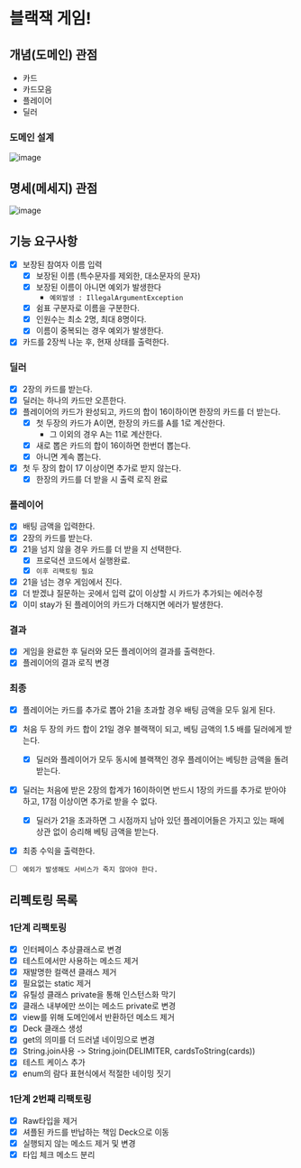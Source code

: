 # 블랙잭 게임!

## 개념(도메인) 관점

- 카드
- 카드모음
- 플레이어
- 딜러

### 도메인 설계

![image](https://user-images.githubusercontent.com/48986787/109641715-603ebd00-7b95-11eb-9f53-467024e8ab28.png)

## 명세(메세지) 관점

![image](https://user-images.githubusercontent.com/48986787/109643272-5453fa80-7b97-11eb-962c-b6d1d657dec5.png)

## 기능 요구사항

- [x] 보장된 참여자 이름 입력
    - [x] 보장된 이름 (특수문자를 제외한, 대소문자의 문자)
    - [x] 보장된 이름이 아니면 예외가 발생한다
        - `예외발생 : IllegalArgumentException`
    - [x] 쉼표 구분자로 이름을 구분한다.
    - [x] 인원수는 최소 2명, 최대 8명이다.
    - [x] 이름이 중복되는 경우 예외가 발생한다.
- [x] 카드를 2장씩 나눈 후, 현재 상태를 출력한다.

### 딜러

- [x] 2장의 카드를 받는다.
- [x] 딜러는 하나의 카드만 오픈한다.
- [x] 플레이어의 카드가 완성되고, 카드의 합이 16이하이면 한장의 카드를 더 받는다.
    - [x] 첫 두장의 카드가 A이면, 한장의 카드를 A를 1로 계산한다.
        - 그 이외의 경우 A는 11로 계산한다.
    - [x] 새로 뽑은 카드의 합이 16이하면 한번더 뽑는다.
    - [x] 아니면 계속 뽑는다.
- [x] 첫 두 장의 합이 17 이상이면 추가로 받지 않는다.
    -[x] 한장의 카드를 더 받을 시 출력 로직 완료

### 플레이어

- [x] 배팅 금액을 입력한다.
- [x] 2장의 카드를 받는다.
- [x] 21을 넘지 않을 경우 카드를 더 받을 지 선택한다.
    - [x] 프로덕션 코드에서 실행완료.
    -  [x] `이후 리팩토링 필요`
- [x] 21을 넘는 경우 게임에서 진다.
- [x] 더 받겠냐 질문하는 곳에서 입력 값이 이상할 시 카드가 추가되는 에러수정
- [x] 이미 stay가 된 플레이어의 카드가 더해지면 에러가 발생한다.

### 결과

- [x] 게임을 완료한 후 딜러와 모든 플레이어의 결과를 출력한다.
- [x] 플레이어의 결과 로직 변경

### 최종

- [x] 플레이어는 카드를 추가로 뽑아 21을 초과할 경우 배팅 금액을 모두 잃게 된다.

- [x] 처음 두 장의 카드 합이 21일 경우 블랙잭이 되고, 베팅 금액의 1.5 배를 딜러에게 받는다.
    - [x] 딜러와 플레이어가 모두 동시에 블랙잭인 경우 플레이어는 베팅한 금액을 돌려받는다.

- [x] 딜러는 처음에 받은 2장의 합계가 16이하이면 반드시 1장의 카드를 추가로 받아야 하고, 17점 이상이면 추가로 받을 수 없다.
    - [x] 딜러가 21을 초과하면 그 시점까지 남아 있던 플레이어들은 가지고 있는 패에 상관 없이 승리해 베팅 금액을 받는다.
- [x] 최종 수익을 출력한다.

- [ ] `예외가 발생해도 서비스가 죽지 않아야 한다.`

## 리펙토링 목록

### 1단계 리팩토링

- [x] 인터페이스 추상클래스로 변경
- [x] 테스트에서만 사용하는 메소드 제거
- [x] 재발명한 컬랙션 클래스 제거
- [x] 필요없는 static 제거
- [x] 유틸성 클래스 private을 통해 인스턴스화 막기
- [x] 클래스 내부에만 쓰이는 메소드 private로 변경
- [x] view를 위해 도메인에서 반환하던 메소드 제거
- [x] Deck 클래스 생성
- [x] get의 의미를 더 드러낼 네이밍으로 변경
- [x] String.join사용 -> String.join(DELIMITER, cardsToString(cards))
- [x] 테스트 케이스 추가
- [x] enum의 람다 표현식에서 적절한 네이밍 짓기

### 1단계 2번째 리팩토링

- [x] Raw타입을 제거
- [x] 셔플된 카드를 반납하는 책임 Deck으로 이동
- [x] 실행되지 않는 메소드 제거 및 변경
- [x] 타입 체크 메소드 분리